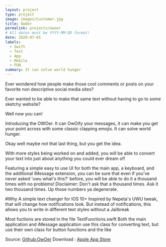 ```yaml
---
layout: project
type: project
image: images/Customer.jpg
title: OwOer
permalink: projects/owoer
# All dates must be YYYY-MM-DD format!
date: 2020-07-01
labels:
  - Swift
  - Test
  - App
  - Mobile
  - FUN
summary: It can solve world hunger
---
```

Ever wondered how people make those cool comments or posts on your favorite non descriptive social media sites?

Ever wanted to be able to make that same text without having to go to some sketchy website?

Well now you can!

Introducing the OWOer. It can OwOify your messages, it can make you get your point across with some classic clapping emojis. It can solve world hunger.

Okay well maybe not that last thing, but you get the idea.

With more styles being worked on and added, you will be able to convert your text into just about anything you could ever dream of!

Featuring a simple easy to use UI for both the main app, a keyboard, and the additional iMessage extension, you can be sure that even if you've never asked 'uwu what's this?' before, you will be able to do it a thousand times with no problems! Disclaimer: Don't ask that a thousand times. Ask it two thousand times. Up those numbers ya degenerate.

#Why A simple text changer for IOS 10+ Inspired by Nepeta's UWU tweak, that will change how notifications look. But instead of notifications, this allows you to write in different text styles without a Jailbreak

Most fuctions are stored in the file TextFunctions.swift Both the main application and iMessage application use this class for converting text, but use their own class for button functions and the like

Source: [Github:OwOer](https://github.com/Joexv/OWOer)
Download : [Apple App Store](https://apps.apple.com/us/app/owoer/id1466836303)


